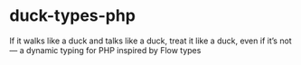 # duck-types-php
If it walks like a duck and talks like a duck, treat it like a duck, even if it’s not — a dynamic typing for PHP inspired by Flow types
